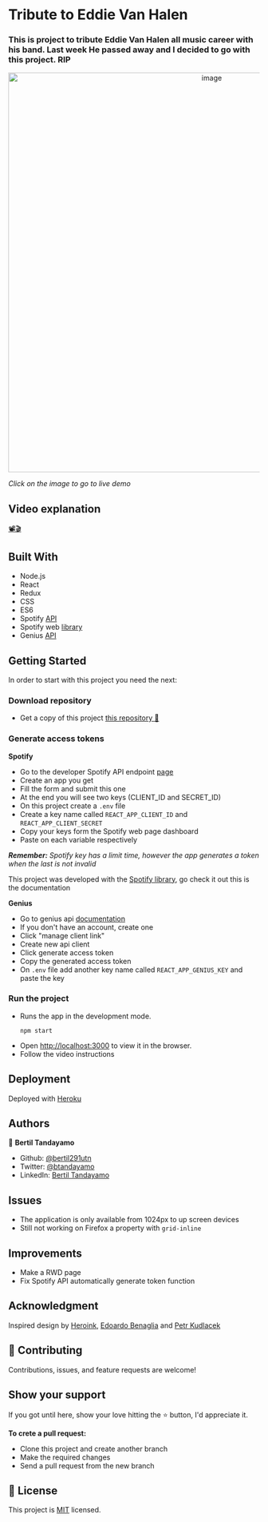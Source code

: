 # Tribute to Eddie Van Halen

### This is project to tribute Eddie Van Halen all music career with his band. Last week He passed away and I decided to go with this project. RIP

[<div align="center"><img src="https://user-images.githubusercontent.com/24902525/95813875-7cbd8400-0cde-11eb-9c08-19542eb66ad4.png" alt="image" width="800" /></div>](https://tribute-to-eddie-v-halen.herokuapp.com/)

*Click on the image to go to live demo*
## Video explanation
[📽🎬](https://www.loom.com/share/cd935e999f9f4f0c9f9f56c2499193b2)
## Built With 

- Node.js
- React
- Redux
- CSS
- ES6
- Spotify [API](https://developer.spotify.com/console/)
- Spotify web [library](https://www.npmjs.com/package/spotify-web-api-js)
- Genius [API](https://docs.genius.com/#/) 

## Getting Started

In order to start with this project you need the next:
### Download repository
- Get a copy of this project [this repository :blue_book:](https://github.com/bertil291utn/oda-eddie-van-halen.git)
### Generate access tokens

**Spotify**

- Go to the developer Spotify API endpoint [page](https://developer.spotify.com/console/)
- Create an app you get
- Fill the form and submit this one
- At the end you will see two keys (CLIENT_ID and SECRET_ID)
- On this project create a `.env` file 
- Create a key name called `REACT_APP_CLIENT_ID` and `REACT_APP_CLIENT_SECRET`
- Copy your keys form the Spotify web page dashboard
- Paste on each variable respectively 

***Remember:** Spotify key has a limit time, however the app generates a token when the last is not invalid*

This project was developed with the [Spotify library](https://www.npmjs.com/package/spotify-web-api-js), go check it out this is the documentation 

**Genius**
- Go to genius api [documentation](https://docs.genius.com/#/search-h2)
- If you don't have an account, create one
- Click "manage client link"
- Create new api client
- Click generate access token 
- Copy the generated access token 
- On `.env` file add another key name called `REACT_APP_GENIUS_KEY` and paste the key

### Run the project 

- Runs the app in the development mode.<br />
  ```
  npm start
  ```
- Open [http://localhost:3000](http://localhost:3000) to view it in the browser.
- Follow the video instructions 


## Deployment

Deployed with [Heroku](https://www.heroku.com/)  


## Authors

👤 **Bertil Tandayamo**

- Github: [@bertil291utn](https://github.com/bertil291utn)
- Twitter: [@btandayamo](https://twitter.com/batandayamo)
- LinkedIn: [Bertil Tandayamo](http://bit.ly/bertil_linkedin)

## Issues
- The application is only available from 1024px to up screen devices
- Still not working on Firefox a property with `grid-inline`

## Improvements
- Make a RWD page
- Fix Spotify API automatically generate token function  


## Acknowledgment

Inspired design by [Heroink](https://www.behance.net/heroink), [Edoardo Benaglia](https://www.behance.net/gallery/75928301/Album-packaging-Lost-Breed?tracking_source=search_projects_recommended%7Ccd%20album%20packaging) and
[Petr Kudlacek](https://www.behance.net/gallery/47526119/Nasilnik-EP-cover?tracking_source=search_projects_recommended%7Ccd%20cover)  

## 🤝 Contributing

Contributions, issues, and feature requests are welcome!

## Show your support

If you got until here, show your love hitting the ⭐️ button, I'd appreciate it.

**To crete a pull request:**
- Clone this project and create another branch
- Make the required changes 
- Send a pull request from the new branch  

## 📝 License

This project is [MIT](LICENSE) licensed.



